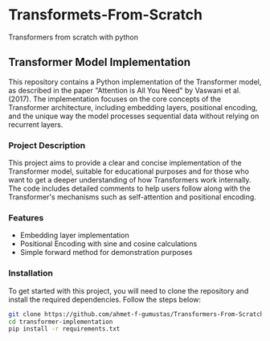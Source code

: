 # Transformets-From-Scratch
Transformers from scratch with python

## Transformer Model Implementation

This repository contains a Python implementation of the Transformer model, as described in the paper "Attention is All You Need" by Vaswani et al. (2017). The implementation focuses on the core concepts of the Transformer architecture, including embedding layers, positional encoding, and the unique way the model processes sequential data without relying on recurrent layers.

### Project Description

This project aims to provide a clear and concise implementation of the Transformer model, suitable for educational purposes and for those who want to get a deeper understanding of how Transformers work internally. The code includes detailed comments to help users follow along with the Transformer's mechanisms such as self-attention and positional encoding.

### Features

- Embedding layer implementation
- Positional Encoding with sine and cosine calculations
- Simple forward method for demonstration purposes

### Installation

To get started with this project, you will need to clone the repository and install the required dependencies. Follow the steps below:

```bash
git clone https://github.com/ahmet-f-gumustas/Transformers-From-Scratch.git
cd transformer-implementation
pip install -r requirements.txt
```

```